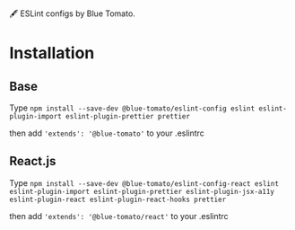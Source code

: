 🖋 ESLint configs by Blue Tomato.

# Installation
## Base
Type `npm install --save-dev @blue-tomato/eslint-config eslint eslint-plugin-import eslint-plugin-prettier prettier`

then add `'extends': '@blue-tomato'` to your .eslintrc

## React.js
Type `npm install --save-dev @blue-tomato/eslint-config-react eslint eslint-plugin-import eslint-plugin-prettier eslint-plugin-jsx-a11y eslint-plugin-react eslint-plugin-react-hooks prettier`

then add `'extends': '@blue-tomato/react'` to your .eslintrc
